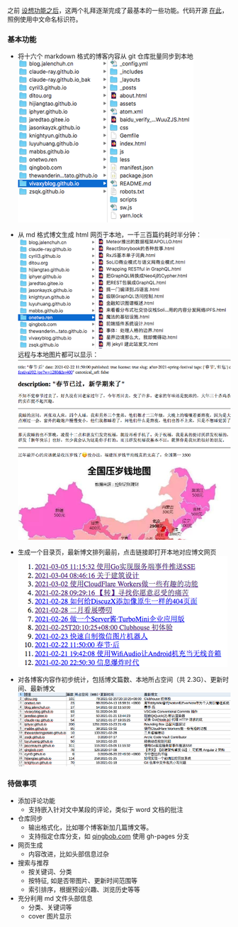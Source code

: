 之前 [设想功能之后](https://gitee.com/zhishi/collection-of-chinese-blogs/blob/master/%E6%96%87%E6%A1%A3/2021-01-26-%E5%9F%BA%E4%BA%8E%20git%20%E7%9A%84%E5%8D%9A%E5%AE%A2%E8%81%9A%E5%90%88%E5%B7%A5%E5%85%B7%E4%BD%BF%E7%94%A8%E5%9C%BA%E6%99%AF%EF%BC%88%E4%B8%80%EF%BC%89%EF%BC%9A%E8%AF%BB%E8%80%85.md)，这两个礼拜逐渐完成了最基本的一些功能。代码开源 [在此](https://gitee.com/zhishi/collection-of-chinese-blogs/tree/master/%E5%8E%9F%E5%9E%8B)，照例使用中文命名标识符。

### 基本功能

- 将十六个 markdown 格式的博客内容从 git 仓库批量同步到本地
![同步](截图/2021-03-06_同步.png)

- 从 md 格式博文生成 html 网页于本地，一千三百篇约耗时半分钟：
![html](截图/2021-03-06_html.png)
远程与本地图片都可以显示：
![html例子](截图/2021-03-06_html例子.png)

- 生成一个目录页，最新博文排列最前，点击链接即打开本地对应博文网页
![目录](截图/2021-03-06_目录.png)

- 对各博客内容作初步统计，包括博文篇数、本地所占空间（共 2.3G）、更新时间、最新博文
![统计](截图/2021-03-06_统计.png)

### 待做事项

- 添加评论功能
  - 支持嵌入针对文中某段的评论，类似于 word 文档的批注
- 仓库同步
  - 输出格式化，比如哪个博客新加几篇博文等。
  - 支持指定仓库分支，如 [qingbob.com](https://github.com/hh54188/jekyll-blog) 使用 gh-pages 分支
- 网页生成
  - 内容改进，比如头部信息过杂
- 搜索与推荐
  - 按关键词、分类
  - 按特征, 如是否带图片、更新时间范围等
  - 索引排序，根据预设兴趣、浏览历史等等
- 充分利用 md 文件头部信息
  - 分类、关键词等
  - cover 图片显示
